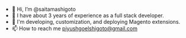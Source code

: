 - 👋 Hi, I’m @saitamashigoto
- 👀 I have about 3 years of experience as a full stack developer.
- 🌱 I'm developing, customization, and deploying Magento extensions.
- 📫 How to reach me piyushgoelshigoto@gmail.com

<!---
saitamashigoto/saitamashigoto is a ✨ special ✨ repository because its `README.md` (this file) appears on your GitHub profile.
You can click the Preview link to take a look at your changes.
--->
